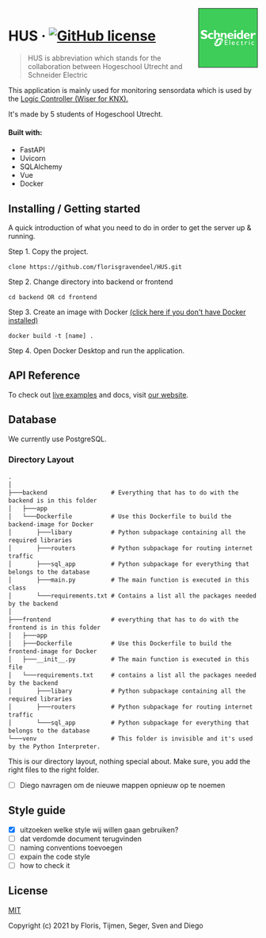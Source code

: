 <img src="./frontend/app/images/se-logo.png" alt="Logo of the project" align="right">

# HUS &middot; [![GitHub license](https://img.shields.io/badge/license-MIT-blue.svg?style=flat-square)](https://github.com/your/your-project/blob/master/LICENSE)
> HUS is abbreviation which stands for the collaboration between Hogeschool Utrecht and Schneider Electric

This application is mainly used for monitoring sensordata which is used by the [Logic Controller (Wiser for KNX).](https://www.se.com/nl/nl/product/LSS100100/wiser-for-knx---homelynk-logic-controller/)

It's made by 5 students of Hogeschool Utrecht.

#### Built with:
* FastAPI
* Uvicorn
* SQLAlchemy
* Vue
* Docker

## Installing / Getting started

A quick introduction of what you need to do in order to get the server up &
running.

Step 1. Copy the project.
```shell
clone https://github.com/florisgravendeel/HUS.git
```
Step 2. Change directory into backend or frontend
```shell
cd backend OR cd frontend
```
Step 3. Create an image with Docker  [(click here if you don't have Docker installed)](https://docs.docker.com/get-docker/)
```shell
docker build -t [name] .
```
Step 4. Open Docker Desktop and run the application.

## API Reference

To check out [live examples](https://www.youtube.com/watch?v=wpV-gGA4PSk) and docs, visit [our website](https://www.youtube.com/watch?v=wpV-gGA4PSk).

## Database

We currently use PostgreSQL. 

### Directory Layout
```
.
│ 
├───backend                  # Everything that has to do with the backend is in this folder
│   ├───app
│   └───Dockerfile           # Use this Dockerfile to build the backend-image for Docker
│       ├───libary           # Python subpackage containing all the required libraries
│       ├───routers          # Python subpackage for routing internet traffic
│       ├───sql_app          # Python subpackage for everything that belongs to the database 
│       ├───main.py          # The main function is executed in this class
│       └───requirements.txt # Contains a list all the packages needed by the backend 
│ 
├───frontend                 # everything that has to do with the frontend is in this folder
│   ├───app
│   ├───Dockerfile           # Use this Dockerfile to build the frontend-image for Docker
│   ├───__init__.py          # The main function is executed in this file
│   └───requirements.txt     # contains a list all the packages needed by the backend 
│       ├───libary           # Python subpackage containing all the required libraries
│       ├───routers          # Python subpackage for routing internet traffic
│       └───sql_app          # Python subpackage for everything that belongs to the database 
└───venv                     # This folder is invisible and it's used by the Python Interpreter. 
```

This is our directory layout, nothing special about. Make sure, you add the right files to the right folder.
- [ ] Diego navragen om de nieuwe mappen opnieuw op te noemen

## Style guide

- [x] uitzoeken welke style wij willen gaan gebruiken? 
- [ ] dat verdomde document terugvinden
- [ ] naming conventions toevoegen
- [ ] expain the code style
- [ ] how to check it

## License

[MIT](https://opensource.org/licenses/MIT)

Copyright (c) 2021 by Floris, Tijmen, Seger, Sven and Diego